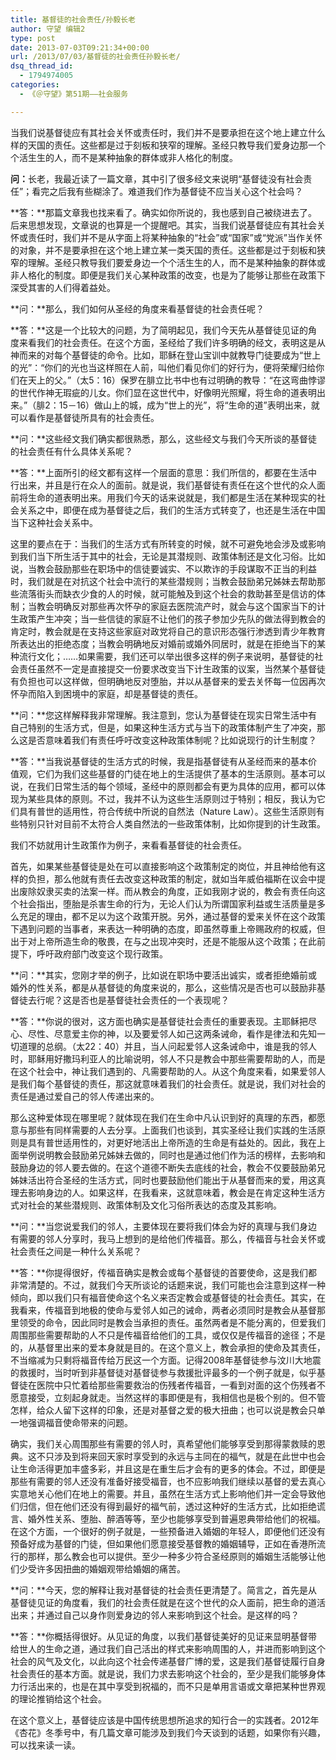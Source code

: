 ```yaml
---
title: 基督徒的社会责任/孙毅长老
author: 守望 编辑2
type: post
date: 2013-07-03T09:21:34+00:00
url: /2013/07/03/基督徒的社会责任孙毅长老/
dsq_thread_id:
  - 1794974005
categories:
  - 《＠守望》第51期——社会服务

---
```

当我们说基督徒应有其社会关怀或责任时，我们并不是要承担在这个地上建立什么样的天国的责任。这些都是过于刻板和狭窄的理解。圣经只教导我们爱身边那一个个活生生的人，而不是某种抽象的群体或非人格化的制度。<!--more-->

<strong class="mceWPmore" title="更多...">问：</strong>长老，我最近读了一篇文章，其中引了很多经文来说明“基督徒没有社会责任”；看完之后我有些糊涂了。难道我们作为基督徒不应当关心这个社会吗？

**答：**那篇文章我也找来看了。确实如你所说的，我也感到自己被绕进去了。后来思想发现，文章说的也算是一个提醒吧。其实，当我们说基督徒应有其社会关怀或责任时，我们并不是从字面上将某种抽象的“社会”或“国家”或“党派”当作关怀的对象，并不是要承担在这个地上建立某一类天国的责任。这些都是过于刻板和狭窄的理解。圣经只教导我们要爱身边一个个活生生的人，而不是某种抽象的群体或非人格化的制度。即便是我们关心某种政策的改变，也是为了能够让那些在政策下深受其害的人们得着益处。

**问：**那么，我们如何从圣经的角度来看基督徒的社会责任呢？

**答：**这是一个比较大的问题，为了简明起见，我们今天先从基督徒见证的角度来看我们的社会责任。在这个方面，圣经给了我们许多明确的经文，表明这是从神而来的对每个基督徒的命令。比如，耶稣在登山宝训中就教导门徒要成为“世上的光”：“你们的光也当这样照在人前，叫他们看见你们的好行为，便将荣耀归给你们在天上的父。”（太5：16）保罗在腓立比书中也有过明确的教导：“在这弯曲悖谬的世代作神无瑕疵的儿女。你们显在这世代中，好像明光照耀，将生命的道表明出来。”（腓2：15－16）做山上的城，成为“世上的光”，将“生命的道”表明出来，就可以看作是基督徒所具有的社会责任。

**问：**这些经文我们确实都很熟悉，那么，这些经文与我们今天所谈的基督徒的社会责任有什么具体关系呢？

**答：**上面所引的经文都有这样一个层面的意思：我们所信的，都要在生活中行出来，并且是行在众人的面前。就是说，我们基督徒有责任在这个世代的众人面前将生命的道表明出来。用我们今天的话来说就是，我们都是生活在某种现实的社会关系之中，即便在成为基督徒之后，我们的生活方式转变了，也还是生活在中国当下这种社会关系中。

这里的要点在于：当我们的生活方式有所转变的时候，就不可避免地会涉及或影响到我们当下所生活于其中的社会，无论是其潜规则、政策体制还是文化习俗。比如说，当教会鼓励那些在职场中的信徒要诚实、不以欺诈的手段谋取不正当的利益时，我们就是在对抗这个社会中流行的某些潜规则；当教会鼓励弟兄姊妹去帮助那些流落街头而缺衣少食的人的时候，就可能触及到这个社会的救助甚至是信访的体制；当教会明确反对那些再次怀孕的家庭去医院流产时，就会与这个国家当下的计生政策产生冲突；当一些信徒的家庭不让他们的孩子参加少先队的做法得到教会的肯定时，教会就是在支持这些家庭对政党将自己的意识形态强行渗透到青少年教育所表达出的拒绝态度；当教会明确地反对婚前或婚外同居时，就是在拒绝当下的某种流行文化；……如果需要，我们还可以举出很多这样的例子来说明，基督徒的社会责任虽然不一定是直接提交一份要求改变当下计生政策的议案，当然某个基督徒有负担也可以这样做，但明确地反对堕胎，并以从基督来的爱去关怀每一位因再次怀孕而陷入到困境中的家庭，却是基督徒的责任。

**问：**您这样解释我非常理解。我注意到，您认为基督徒在现实日常生活中有自己特别的生活方式，但是，如果这种生活方式与当下的政策体制产生了冲突，那么这是否意味着我们有责任呼吁改变这种政策体制呢？比如说现行的计生制度？

**答：**当我说基督徒的生活方式的时候，我是指基督徒有从圣经而来的基本价值观，它们为我们这些基督的门徒在地上的生活提供了基本的生活原则。基本可以说，在我们日常生活的每个领域，圣经中的原则都会有更为具体的应用，都可以体现为某些具体的原则。不过，我并不认为这些生活原则过于特别；相反，我认为它们具有普世的适用性，符合传统中所说的自然法（Nature Law）。这些生活原则有些特别只针对目前不太符合人类自然法的一些政策体制，比如你提到的计生政策。

我们不妨就用计生政策作为例子，来看看基督徒的社会责任。

首先，如果某些基督徒是处在可以直接影响这个政策制定的岗位，并且神给他有这样的负担，那么他就有责任去改变这种政策的制定，就如当年威伯福斯在议会中提出废除奴隶买卖的法案一样。而从教会的角度，正如我刚才说的，教会有责任向这个社会指出，堕胎是杀害生命的行为，无论人们认为所谓国家利益或生活质量是多么充足的理由，都不足以为这个政策开脱。另外，通过基督的爱来关怀在这个政策下遇到问题的当事者，来表达一种明确的态度，即虽然尊重上帝赐政府的权威，但出于对上帝所造生命的敬畏，在与之出现冲突时，还是不能服从这个政策；在此前提下，呼吁政府部门改变这个现行政策。

**问：**其实，您刚才举的例子，比如说在职场中要活出诚实，或者拒绝婚前或婚外的性关系，都是从基督徒的角度来说的，那么，这些情况是否也可以鼓励非基督徒去行呢？这是否也是基督徒社会责任的一个表现呢？

**答：**你说的很对，这方面也确实是基督徒社会责任的重要表现。主耶稣把尽心、尽性、尽意爱主你的神，以及要爱邻人如己这两条诫命，看作是律法和先知一切道理的总纲。（太22：40）并且，当人问起爱邻人这条诫命中，谁是我的邻人时，耶稣用好撒玛利亚人的比喻说明，邻人不只是教会中那些需要帮助的人，而是在这个社会中，神让我们遇到的、凡需要帮助的人。从这个角度来看，如果爱邻人是我们每个基督徒的责任，那这就意味着我们的社会责任。就是说，我们对社会的责任是通过爱自己的邻人传递出来的。

那么这种爱体现在哪里呢？就体现在我们在生命中凡认识到好的真理的东西，都愿意与那些有同样需要的人去分享。上面我们也谈到，其实圣经让我们实践的生活原则是具有普世适用性的，对更好地活出上帝所造的生命是有益处的。因此，我在上面举例说明教会鼓励弟兄姊妹去做的，同时也是通过他们作为活的榜样，去影响和鼓励身边的邻人要去做的。在这个道德不断失去底线的社会，教会不仅要鼓励弟兄姊妹活出符合圣经的生活方式，同时也要鼓励他们能出于从基督而来的爱，用这真理去影响身边的人。如果这样，在我看来，这就意味着，教会是在肯定这种生活方式对社会的某些潜规则、政策体制及文化习俗所表达的态度及其影响。

**问：**当您说爱我们的邻人，主要体现在要将我们体会为好的真理与我们身边有需要的邻人分享时，我马上想到的是给他们传福音。那么，传福音与社会关怀或社会责任之间是一种什么关系呢？

**答：**你提得很好，传福音确实是教会或每个基督徒的首要使命，这是我们都非常清楚的。不过，就我们今天所谈论的话题来说，我们可能也会注意到这样一种倾向，即以我们只有福音使命这个名义来否定教会或基督徒的社会责任。其实，在我看来，传福音到地极的使命与爱邻人如己的诫命，两者必须同时是教会从基督那里领受的命令，因此同时是教会当承担的责任。虽然两者是不能分离的，但爱我们周围那些需要帮助的人不只是传福音给他们的工具，或仅仅是传福音的途径；不是的，从基督里出来的爱本身就是目的。在这个意义上，教会承担的使命及其责任，不当缩减为只剩将福音传给万民这一个方面。记得2008年基督徒参与汶川大地震的救援时，当时听到非基督徒对基督徒参与救援批评最多的一个例子就是，似乎基督徒在医院中只忙着给那些需要救治的伤残者传福音，一看到对面的这个伤残者不愿意接受，立刻起身就走。当然这样的事即便是有，我相信也是极个别的。但不管怎样，给众人留下这样的印象，还是对基督之爱的极大扭曲；也可以说是教会只单一地强调福音使命带来的问题。

确实，我们关心周围那些有需要的邻人时，真希望他们能够享受到那得蒙救赎的恩典。这不只涉及到将来回天家时享受到的永远与主同在的福气，就是在此世中也会让生命活得更加丰盛多彩，并且这是在重生后才会有的更多的体会。不过，即便是那些有需要的邻人还没有准备好接受福音，也不应影响我们继续以基督的爱去真心实意地关心他们在地上的需要。并且，虽然在生活方式上影响他们并一定会导致他们归信，但在他们还没有得到最好的福气前，透过这种好的生活方式，比如拒绝谎言、婚外性关系、堕胎、醉酒等等，至少也能够享受到普遍恩典带给他们的祝福。在这个方面，一个很好的例子就是，一些预备进入婚姻的年轻人，即便他们还没有预备好成为基督的门徒，但如果他们愿意接受基督教的婚姻辅导，正如在香港所流行的那样，那么教会也可以提供。至少一种多少符合圣经原则的婚姻生活能够让他们少受许多因扭曲的婚姻观带给婚姻的痛苦。

**问：**今天，您的解释让我对基督徒的社会责任更清楚了。简言之，首先是从基督徒见证的角度看，我们的社会责任就是在这个世代的众人面前，把生命的道活出来；并通过自己以身作则爱身边的邻人来影响到这个社会。是这样的吗？

**答：**你概括得很好。从见证的角度，以我们基督徒美好的见证来显明基督带给世人的生命之道，通过我们自己活出的样式来影响周围的人，并进而影响到这个社会的风气及文化，以此向这个社会传递基督广博的爱，这是我们基督徒履行自身社会责任的基本方面。就是说，我们力求去影响这个社会的，至少是我们能够身体力行活出来的，也是在其中享受到祝福的，而不只是单用言语或文章把某种世界观的理论推销给这个社会。

在这个意义上，基督徒应该是中国传统思想所追求的知行合一的实践者。2012年《杏花》冬季号中，有几篇文章可能涉及到我们今天谈到的话题，如果你有兴趣，可以找来读一读。

&nbsp;
